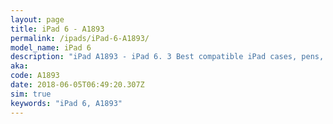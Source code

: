 ```yaml
---
layout: page
title: iPad 6 - A1893
permalink: /ipads/iPad-6-A1893/
model_name: iPad 6
description: "iPad A1893 - iPad 6. 3 Best compatible iPad cases, pens, chargers and keyboards."
aka: 
code: A1893
date: 2018-06-05T06:49:20.307Z
sim: true
keywords: "iPad 6, A1893"
---
```

